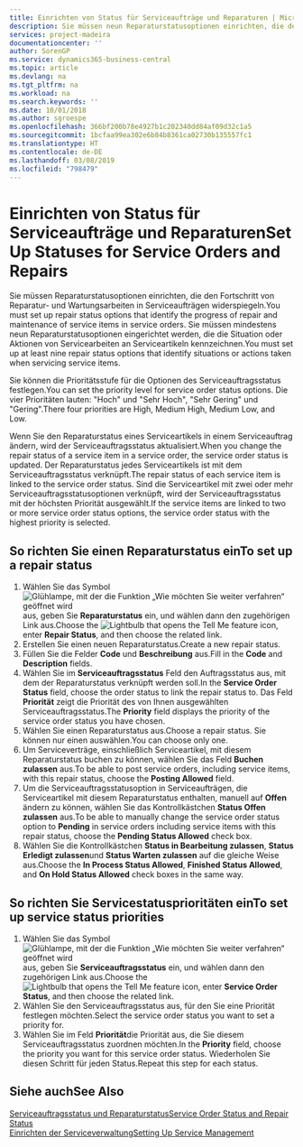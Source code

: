 ```yaml
---
title: Einrichten von Status für Serviceaufträge und Reparaturen | Microsoft Docs
description: Sie müssen neun Reparaturstatusoptionen einrichten, die den Fortschritt von Reparatur- und Wartungsarbeiten in Serviceaufträgen widerspiegeln.
services: project-madeira
documentationcenter: ''
author: SorenGP
ms.service: dynamics365-business-central
ms.topic: article
ms.devlang: na
ms.tgt_pltfrm: na
ms.workload: na
ms.search.keywords: ''
ms.date: 10/01/2018
ms.author: sgroespe
ms.openlocfilehash: 366bf200b78e4927b1c202340dd84af09d32c1a5
ms.sourcegitcommit: 1bcfaa99ea302e6b84b8361ca02730b135557fc1
ms.translationtype: HT
ms.contentlocale: de-DE
ms.lasthandoff: 03/08/2019
ms.locfileid: "798479"
---
```

# <a name="set-up-statuses-for-service-orders-and-repairs"></a><span data-ttu-id="5a4ee-103">Einrichten von Status für Serviceaufträge und Reparaturen</span><span class="sxs-lookup"><span data-stu-id="5a4ee-103">Set Up Statuses for Service Orders and Repairs</span></span>
<span data-ttu-id="5a4ee-104">Sie müssen Reparaturstatusoptionen einrichten, die den Fortschritt von Reparatur- und Wartungsarbeiten in Serviceaufträgen widerspiegeln.</span><span class="sxs-lookup"><span data-stu-id="5a4ee-104">You must set up repair status options that identify the progress of repair and maintenance of service items in service orders.</span></span> <span data-ttu-id="5a4ee-105">Sie müssen mindestens neun Reparaturstatusoptionen eingerichtet werden, die die Situation oder Aktionen von Servicearbeiten an Serviceartikeln kennzeichnen.</span><span class="sxs-lookup"><span data-stu-id="5a4ee-105">You must set up at least nine repair status options that identify situations or actions taken when servicing service items.</span></span>  

<span data-ttu-id="5a4ee-106">Sie können die Prioritätsstufe für die Optionen des Serviceauftragsstatus festlegen.</span><span class="sxs-lookup"><span data-stu-id="5a4ee-106">You can set the priority level for service order status options.</span></span> <span data-ttu-id="5a4ee-107">Die vier Prioritäten lauten: "Hoch" und "Sehr Hoch", "Sehr Gering" und "Gering".</span><span class="sxs-lookup"><span data-stu-id="5a4ee-107">There four priorities are High, Medium High, Medium Low, and Low.</span></span>  

<span data-ttu-id="5a4ee-108">Wenn Sie den Reparaturstatus eines Serviceartikels in einem Serviceauftrag ändern, wird der Serviceauftragsstatus aktualisiert.</span><span class="sxs-lookup"><span data-stu-id="5a4ee-108">When you change the repair status of a service item in a service order, the service order status is updated.</span></span> <span data-ttu-id="5a4ee-109">Der Reparaturstatus jedes Serviceartikels ist mit dem Serviceauftragsstatus verknüpft.</span><span class="sxs-lookup"><span data-stu-id="5a4ee-109">The repair status of each service item is linked to the service order status.</span></span> <span data-ttu-id="5a4ee-110">Sind die Serviceartikel mit zwei oder mehr Serviceauftragsstatusoptionen verknüpft, wird der Serviceauftragsstatus mit der höchsten Priorität ausgewählt.</span><span class="sxs-lookup"><span data-stu-id="5a4ee-110">If the service items are linked to two or more service order status options, the service order status with the highest priority is selected.</span></span>  

## <a name="to-set-up-a-repair-status"></a><span data-ttu-id="5a4ee-111">So richten Sie einen Reparaturstatus ein</span><span class="sxs-lookup"><span data-stu-id="5a4ee-111">To set up a repair status</span></span>  
1. <span data-ttu-id="5a4ee-112">Wählen Sie das Symbol ![Glühlampe, mit der die Funktion „Wie möchten Sie weiter verfahren“ geöffnet wird](media/ui-search/search_small.png "Wie möchten Sie weiter verfahren?") aus, geben Sie **Reparaturstatus** ein, und wählen dann den zugehörigen Link aus.</span><span class="sxs-lookup"><span data-stu-id="5a4ee-112">Choose the ![Lightbulb that opens the Tell Me feature](media/ui-search/search_small.png "Tell me what you want to do") icon, enter **Repair Status**, and then choose the related link.</span></span>
2. <span data-ttu-id="5a4ee-113">Erstellen Sie einen neuen Reparaturstatus.</span><span class="sxs-lookup"><span data-stu-id="5a4ee-113">Create a new repair status.</span></span>  
3. <span data-ttu-id="5a4ee-114">Füllen Sie die Felder **Code** und **Beschreibung** aus.</span><span class="sxs-lookup"><span data-stu-id="5a4ee-114">Fill in the **Code** and **Description** fields.</span></span>  
4. <span data-ttu-id="5a4ee-115">Wählen Sie im **Serviceauftragsstatus** Feld den Auftragsstatus aus, mit dem der Reparaturstatus verknüpft werden soll.</span><span class="sxs-lookup"><span data-stu-id="5a4ee-115">In the **Service Order Status** field, choose the order status to link the repair status to.</span></span> <span data-ttu-id="5a4ee-116">Das Feld **Priorität** zeigt die Priorität des von Ihnen ausgewählten Serviceauftragsstatus.</span><span class="sxs-lookup"><span data-stu-id="5a4ee-116">The **Priority** field displays the priority of the service order status you have chosen.</span></span>  
5. <span data-ttu-id="5a4ee-117">Wählen Sie einen Reparaturstatus aus.</span><span class="sxs-lookup"><span data-stu-id="5a4ee-117">Choose a repair status.</span></span> <span data-ttu-id="5a4ee-118">Sie können nur einen auswählen.</span><span class="sxs-lookup"><span data-stu-id="5a4ee-118">You can choose only one.</span></span>  
6. <span data-ttu-id="5a4ee-119">Um Serviceverträge, einschließlich Serviceartikel, mit diesem Reparaturstatus buchen zu können, wählen Sie das Feld **Buchen zulassen** aus.</span><span class="sxs-lookup"><span data-stu-id="5a4ee-119">To be able to post service orders, including service items, with this repair status, choose the **Posting Allowed** field.</span></span>  
7. <span data-ttu-id="5a4ee-120">Um die Serviceauftragsstatusoption in Serviceaufträgen, die Serviceartikel mit diesem Reparaturstatus enthalten, manuell auf **Offen** ändern zu können, wählen Sie das Kontrollkästchen **Status Offen zulassen** aus.</span><span class="sxs-lookup"><span data-stu-id="5a4ee-120">To be able to manually change the service order status option to **Pending** in service orders including service items with this repair status, choose the **Pending Status Allowed** check box.</span></span>  
8. <span data-ttu-id="5a4ee-121">Wählen Sie die Kontrollkästchen **Status in Bearbeitung zulassen**, **Status Erledigt zulassen**und **Status Warten zulassen** auf die gleiche Weise aus.</span><span class="sxs-lookup"><span data-stu-id="5a4ee-121">Choose the **In Process Status Allowed**, **Finished Status Allowed**, and **On Hold Status Allowed** check boxes in the same way.</span></span>
  
## <a name="to-set-up-service-status-priorities"></a><span data-ttu-id="5a4ee-122">So richten Sie Servicestatusprioritäten ein</span><span class="sxs-lookup"><span data-stu-id="5a4ee-122">To set up service status priorities</span></span>  
1. <span data-ttu-id="5a4ee-123">Wählen Sie das Symbol ![Glühlampe, mit der die Funktion „Wie möchten Sie weiter verfahren“ geöffnet wird](media/ui-search/search_small.png "Wie möchten Sie weiter verfahren?") aus, geben Sie **Serviceauftragsstatus** ein, und wählen dann den zugehörigen Link aus.</span><span class="sxs-lookup"><span data-stu-id="5a4ee-123">Choose the ![Lightbulb that opens the Tell Me feature](media/ui-search/search_small.png "Tell me what you want to do") icon, enter **Service Order Status**, and then choose the related link.</span></span>  
2. <span data-ttu-id="5a4ee-124">Wählen Sie den Serviceauftragsstatus aus, für den Sie eine Priorität festlegen möchten.</span><span class="sxs-lookup"><span data-stu-id="5a4ee-124">Select the service order status you want to set a priority for.</span></span>  
3. <span data-ttu-id="5a4ee-125">Wählen Sie im Feld **Priorität**die Priorität aus, die Sie diesem Serviceauftragsstatus zuordnen möchten.</span><span class="sxs-lookup"><span data-stu-id="5a4ee-125">In the **Priority** field, choose the priority you want for this service order status.</span></span> <span data-ttu-id="5a4ee-126">Wiederholen Sie diesen Schritt für jeden Status.</span><span class="sxs-lookup"><span data-stu-id="5a4ee-126">Repeat this step for each status.</span></span>  

## <a name="see-also"></a><span data-ttu-id="5a4ee-127">Siehe auch</span><span class="sxs-lookup"><span data-stu-id="5a4ee-127">See Also</span></span>  
[<span data-ttu-id="5a4ee-128">Serviceauftragsstatus und Reparaturstatus</span><span class="sxs-lookup"><span data-stu-id="5a4ee-128">Service Order Status and Repair Status</span></span>](service-service-order-status-and-repair-status.md)  
[<span data-ttu-id="5a4ee-129">Einrichten der Serviceverwaltung</span><span class="sxs-lookup"><span data-stu-id="5a4ee-129">Setting Up Service Management</span></span>](service-setup-service.md)  
